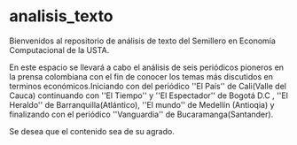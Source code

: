 # analisis_texto

Bienvenidos al repositorio de análisis de texto del Semillero en Economía Computacional de la USTA.

En este espacio se llevará a cabo el análisis de seis periódicos pioneros en la prensa colombiana con el fin de conocer
los temas más discutidos en terminos económicos.Iniciando con del periódico ''El País'' de Cali(Valle del Cauca)
continuando con ''El Tiempo'' y ''El Espectador'' de Bogotá D.C , ''El Heraldo'' de Barranquilla(Atlántico), ''El mundo'' de Medellín (Antioqia)
y finalizando con el periódico ''Vanguardia'' de Bucaramanga(Santander).

Se desea que el contenido sea de su agrado.
